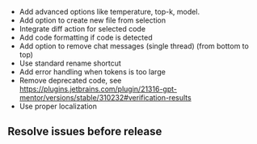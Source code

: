 - Add advanced options like temperature, top-k, model.
- Add option to create new file from selection
- Integrate diff action for selected code
- Add code formatting if code is detected
- Add option to remove chat messages (single thread) (from bottom to top)
- Use standard rename shortcut
- Add error handling when tokens is too large
- Remove deprecated code, see https://plugins.jetbrains.com/plugin/21316-gpt-mentor/versions/stable/310232#verification-results
- Use proper localization

## Resolve issues before release
